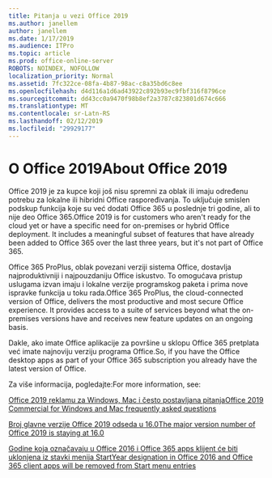 ```yaml
---
title: Pitanja u vezi Office 2019
ms.author: janellem
author: janellem
ms.date: 1/17/2019
ms.audience: ITPro
ms.topic: article
ms.prod: office-online-server
ROBOTS: NOINDEX, NOFOLLOW
localization_priority: Normal
ms.assetid: 7fc322ce-08fa-4b87-98ac-c8a35bd6c8ee
ms.openlocfilehash: d4d116a1d6ad43922c892b93ec9fbf316f8796ce
ms.sourcegitcommit: dd43cc0a9470f98b8ef2a3787c823801d674c666
ms.translationtype: MT
ms.contentlocale: sr-Latn-RS
ms.lasthandoff: 02/12/2019
ms.locfileid: "29929177"
---
```

# <a name="about-office-2019"></a><span data-ttu-id="ada0a-102">O Office 2019</span><span class="sxs-lookup"><span data-stu-id="ada0a-102">About Office 2019</span></span>

<span data-ttu-id="ada0a-p101">Office 2019 je za kupce koji još nisu spremni za oblak ili imaju određenu potrebu za lokalne ili hibridni Office raspoređivanja. To uključuje smislen podskup funkcija koje su već dodati Office 365 u poslednje tri godine, ali to nije deo Office 365.</span><span class="sxs-lookup"><span data-stu-id="ada0a-p101">Office 2019 is for customers who aren't ready for the cloud yet or have a specific need for on-premises or hybrid Office deployment. It includes a meaningful subset of features that have already been added to Office 365 over the last three years, but it's not part of Office 365.</span></span>
  
<span data-ttu-id="ada0a-p102">Office 365 ProPlus, oblak povezani verziji sistema Office, dostavlja najproduktivniji i najpouzdaniju Office iskustvo. To omogućava pristup uslugama izvan imaju i lokalne verzije programskog paketa i prima nove ispravke funkcija u toku rada.</span><span class="sxs-lookup"><span data-stu-id="ada0a-p102">Office 365 ProPlus, the cloud-connected version of Office, delivers the most productive and most secure Office experience. It provides access to a suite of services beyond what the on-premises versions have and receives new feature updates on an ongoing basis.</span></span>
  
<span data-ttu-id="ada0a-107">Dakle, ako imate Office aplikacije za površine u sklopu Office 365 pretplata već imate najnoviju verziju programa Office.</span><span class="sxs-lookup"><span data-stu-id="ada0a-107">So, if you have the Office desktop apps as part of your Office 365 subscription you already have the latest version of Office.</span></span>
  
<span data-ttu-id="ada0a-108">Za više informacija, pogledajte:</span><span class="sxs-lookup"><span data-stu-id="ada0a-108">For more information, see:</span></span>
  
[<span data-ttu-id="ada0a-109">Office 2019 reklamu za Windows, Mac i često postavljana pitanja</span><span class="sxs-lookup"><span data-stu-id="ada0a-109">Office 2019 Commercial for Windows and Mac frequently asked questions</span></span>](https://support.microsoft.com/help/4133312)
  
[<span data-ttu-id="ada0a-110">Broj glavne verzije Office 2019 odseda u 16.0</span><span class="sxs-lookup"><span data-stu-id="ada0a-110">The major version number of Office 2019 is staying at 16.0</span></span>](https://docs.microsoft.com/deployoffice/office2019/overview)
  
[<span data-ttu-id="ada0a-111">Godine koja označavaju u Office 2016 i Office 365 apps klijent će biti uklonjena iz stavki menija Start</span><span class="sxs-lookup"><span data-stu-id="ada0a-111">Year designation in Office 2016 and Office 365 client apps will be removed from Start menu entries</span></span>](https://support.office.com/article/8fe5e052-76d2-49de-af30-2e84ed3da907?wt.mc_id=Alchemy_ClientDIA)
  

